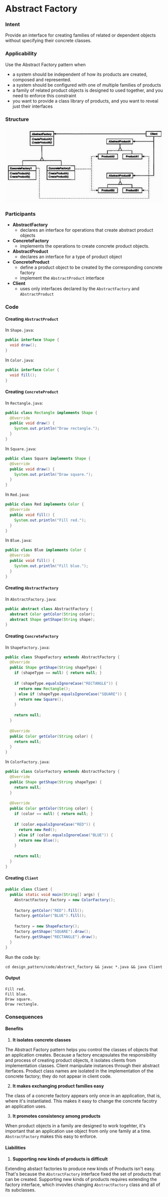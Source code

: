 # Abstract Factory

### Intent
Provide an interface for creating families of related or dependent objects without specifying their concrete classes.

### Applicability
Use the Abstract Factory pattern when
- a system should be independent of how its products are created, composed and represented.
- a system should be configured with one of multiple families of products
- a family of related product objects is designed to used together, and you need to enforce this constraint
- you want to provide a class library of products, and you want to reveal just their interfaces

### Structure

<img src="../images/abstract_factory_structure.png">

### Participants
- **AbstractFactory**
  - declares an interface for operations that create abstract product objects
- **ConcreteFactory**
  - implements the operations to create concrete product objects.
- **AbstractProduct**
  - declares an interface for a type of product object
- **ConcreteProduct**
  - define a product object to be created by the corresponding concrete factory
  - implement the `AbstractProduct` interface
- **Client**
  - uses only interfaces declared by the `AbstractFactory` and `AbstractProduct`

### Code

#### Creating `AbstractProduct`
In `Shape.java`:
```java
public interface Shape {
  void draw();
}
```

In `Color.java`:
```java
public interface Color {
  void fill();
}
```

#### Creating `ConcreteProduct`
In `Rectangle.java`:
```java
public class Rectangle implements Shape {
  @Override
  public void draw() {
    System.out.println("Draw rectangle.");
  }
}
```

In `Square.java`:
```java
public class Square implements Shape {
  @Override
  public void draw() {
    System.out.println("Draw square.");
  }
}
```

In `Red.java`:
```java
public class Red implements Color {
  @Override
  public void fill() {
    System.out.println("Fill red.");
  }
}
```

In `Blue.java`:
```java
public class Blue implements Color {
  @Override
  public void fill() {
    System.out.println("Fill blue.");
  }
}
```

#### Creating `AbstractFactory`
In `AbstractFactory.java`:
```java
public abstract class AbstractFactory {
  abstract Color getColor(String color);
  abstract Shape getShape(String shape);
}
```

#### Creating `ConcreteFactory`

In `ShapeFactory.java`:
```java
public class ShapeFactory extends AbstractFactory {
  @Override
  public Shape getShape(String shapeType) {
    if (shapeType == null) { return null; }

    if (shapeType.equalsIgnoreCase("RECTANGLE")) {
      return new Rectangle();
    } else if (shapeType.equalsIgnoreCase("SQUARE")) {
      return new Square();
    }

    return null;
  }

  @Override
  public Color getColor(String color) {
    return null;
  }
}
```

In `ColorFactory.java`:
```java
public class ColorFactory extends AbstractFactory {
  @Override
  public Shape getShape(String shapeType) {
    return null;
  }

  @Override
  public Color getColor(String color) {
    if (color == null) { return null; }

    if (color.equalsIgnoreCase("RED")) {
      return new Red();
    } else if (color.equalsIgnoreCase("BLUE")) {
      return new Blue();
    }

    return null;
  }
}
```
#### Creating `Client`
```java
public class Client {
  public static void main(String[] args) {
    AbstractFactory factory = new ColorFactory();

    factory.getColor("RED").fill();
    factory.getColor("BLUE").fill();

    factory = new ShapeFactory();
    factory.getShape("SQUARE").draw();
    factory.getShape("RECTANGLE").draw();
  }
}
```

Run the code by:
```
cd design_pattern/code/abstract_factory && javac *.java && java Client
```

#### Output
```
Fill red.
Fill blue.
Draw square.
Draw rectangle.
```

### Consequences

#### Benefits
1. **It isolates concrete classes**

The Abstract Factory pattern helps you control the classes of objects that an application creates. Because a factory encapsulates the responsibility and process of creating product objects, it isolates clients from implementation classes. Client manipulate instances through their abstract iterfaces. Product class names are isolated in the implementation of the concrete factory; they do not appear in client code.

2. **It makes exchanging product families easy**

The class of a concrete factory appears only once in an application, that is, where it's instantiated. This makes it easy to change the concrete facotry an application uses.

3. **It promotes consistency among products**

When product objects in a family are designed to work togehter, it's important that an application use object from only one family at a time. `AbstractFactory` makes this easy to enforce.

#### Liabilities
1. **Supporting new kinds of products is difficult**

Extending abstact factories to produce new kinds of Products isn't easy. That's because the `AbstractFactory` interface fixed the set of products that can be created. Supporting new kinds of products requires extending the factory interface, which invovles changing `AbstractFactory` class and all of its subclasses.

